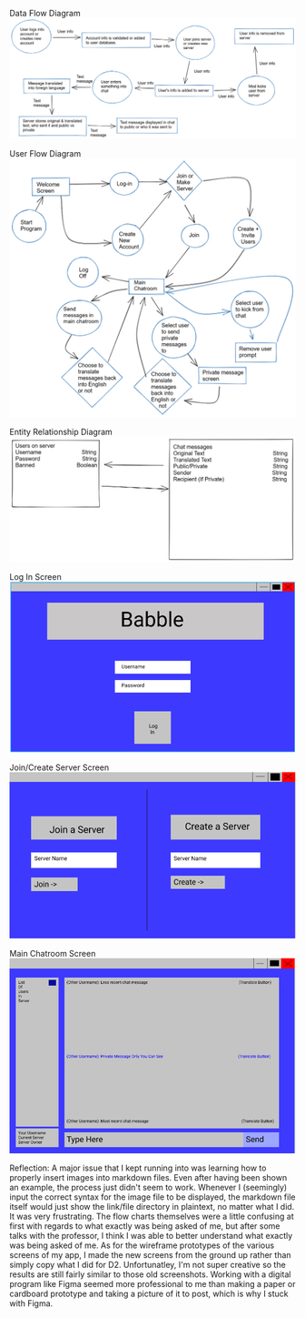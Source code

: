 Data Flow Diagram
![Data Flow Diagram](https://github.com/Berea-CS-Courses/capstone-project-livesaym/blob/D3-LoFi-Prototype/Deliverables/images/Capstone-Data-Flow-Diagram-2021-03-16-1440.png)

User Flow Diagram
![User Flow Diagram](https://github.com/Berea-CS-Courses/capstone-project-livesaym/blob/D3-LoFi-Prototype/Deliverables/images/Capstone_User_Flow_Diagram.png)

Entity Relationship Diagram
![Entity Relationship Diagram](https://github.com/Berea-CS-Courses/capstone-project-livesaym/blob/D3-LoFi-Prototype/Deliverables/images/Capstone-Entity-Relationship-Diagram-2021-03-17-2234.png)

Log In Screen
![Capstone Log In Screen](https://github.com/Berea-CS-Courses/capstone-project-livesaym/blob/D3-LoFi-Prototype/Deliverables/images/Capstone%20Log%20In%20Screen.PNG)

Join/Create Server Screen
![Capstone Create/Join Server Screen](https://github.com/Berea-CS-Courses/capstone-project-livesaym/blob/D3-LoFi-Prototype/Deliverables/images/Capstone%20Create%20or%20Join%20Server%20Screen.PNG)

Main Chatroom Screen
![Capstone Main Chatroom Screen](https://github.com/Berea-CS-Courses/capstone-project-livesaym/blob/D3-LoFi-Prototype/Deliverables/images/Capstone%20Main%20Chatroom%20Screen.PNG)


Reflection: A major issue that I kept running into was learning how to properly insert images into markdown files. Even after having 
been shown an example, the process just didn't seem to work. Whenever I (seemingly) input the correct syntax for the image file to be
displayed, the markdown file itself would just show the link/file directory in plaintext, no matter what I did. It was very frustrating.
The flow charts themselves were a little confusing at first with regards to what exactly was being asked of me, but after some talks
with the professor, I think I was able to better understand what exactly was being asked of me. As for the wireframe prototypes of the
various screens of my app, I made the new screens from the ground up rather than simply copy what I did for D2. Unfortunatley, I'm not
super creative so the results are still fairly similar to those old screenshots. Working with a digital program like Figma seemed more
professional to me than making a paper or cardboard prototype and taking a picture of it to post, which is why I stuck with Figma.
